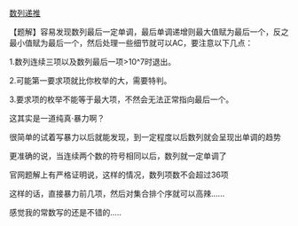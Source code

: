 [数列递推](https://loj.ac/problem/538)

【题解】容易发现数列最后一定单调，最后单调递增则最大值赋为最后一个，反之最小值赋为最后一个，然后处理一些细节就可以AC，要注意以下几点：

1.数列连续三项以及数列最后一项>10^7时退出。

2.可能第一要求项就比你枚举的大，需要特判。

3.要求项的枚举不能等于最大项，不然会无法正常指向最后一个。

这其实是一道纯真·暴力啊？

很简单的试着写暴力以后就能发现，到一定程度以后数列就会呈现出单调的趋势

更准确的说，当连续两个数的符号相同以后，数列就一定单调了

官网题解上有严格证明说，这样的情况，数列项数不会超过36项

这样的话，直接暴力前几项，然后对集合排个序就可以高辣......

感觉我的常数写的还是不错的.....

